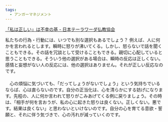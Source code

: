 ```yaml
---
tags:
  - アンガーマネジメント
---
```

[「私は正しい」は不幸の基 - 日本テーラワーダ仏教協会](https://j-theravada.com/dhamma/q&a/pp200701/)

私たちの行為・行動には、いつでも別な選択もあるでしょう？ 例えば、人に何かを言われるとします。瞬時に怒りが沸いてくる。しかし、怒らないで話を聞くこともできる。その話を冗談として受けることもできる。親切に心配していると思うこともできる。そういう他の選択がある場合は、瞬時の反応は正しくない。感情と妄想がない人の反応には、他の選択はありません。それが正しい反応なのです。  
　  
　心の煩悩に気づいても、「だってしょうがないでしょう」という気持ちでいるならば、心は直らないのです。自分の正当化は、心を清らかにする妨げになります。先程の、人に何か言われて怒りがこみあげてくる例に戻りましょう。その時は、「相手が何を言おうが、私の心に起きた怒りは良くない。正しくない。悪です。結果は良くない」と思わないといけないのです。自分の心を育てる意欲・誓願と、それに伴う気づきで、心の汚れが減っていくのです。

